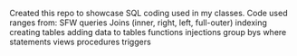 Created this repo to showcase SQL coding used in my classes. 
Code used ranges from:
  SFW queries
  Joins (inner, right, left, full-outer)
  indexing
  creating tables
  adding data to tables
  functions
  injections
  group bys
  where statements
  views
  procedures
  triggers
  
